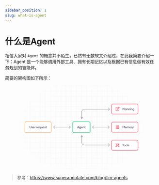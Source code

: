 ```yaml
---
sidebar_position: 1
slug: what-is-agent
---
```


# 什么是Agent

相信大家对 `Agent` 的概念并不陌生，已然有无数软文介绍过，在此我简要介绍一下：Agent 是一个能够调用外部工具、拥有长期记忆以及根据已有信息做有效任务规划的智能体。

简要的架构图如下所示：

![llm-agent-components](./imgs/simple-llm-agent-structure.png)
> 参考：https://www.superannotate.com/blog/llm-agents

